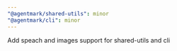 ```yaml
---
"@agentmark/shared-utils": minor
"@agentmark/cli": minor
---
```


Add speach and images support for shared-utils and cli
